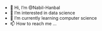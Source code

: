 - 👋 Hi, I’m @Nabil-Hanbal
- 👀 I’m interested in data science
- 🌱 I’m currently learning computer science 
- 📫 How to reach me ...

<!---
Nabil-1999/Nabil-1999 is a ✨ special ✨ repository because its `README.md` (this file) appears on your GitHub profile.
You can click the Preview link to take a look at your changes.
--->
